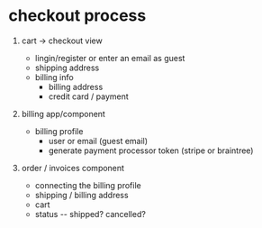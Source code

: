 # checkout process

1. cart -> checkout view
	- lingin/register or enter an email as guest
	- shipping address
	- billing info
	  - billing address
	  - credit card / payment

2. billing app/component
	- billing profile
		- user or email (guest email)
		- generate payment processor token (stripe or braintree)

3. order / invoices component
	- connecting the billing profile
	- shipping / billing address
	- cart 
	- status -- shipped? cancelled?